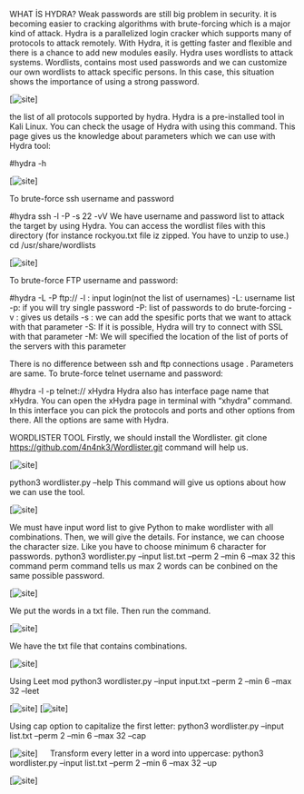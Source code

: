 WHAT İS HYDRA?
Weak passwords are still big problem in security. it is becoming easier to cracking algorithms with brute-forcing which is a major kind of attack. Hydra is a parallelized login cracker which supports many of protocols to attack remotely. With Hydra, it is getting faster and flexible and there is a chance to add new modules easily. Hydra uses wordlists to attack systems. Wordlists, contains most used passwords and we can customize our own wordlists to attack specific persons. In this case, this situation shows the importance of using a strong password.

[![site](https://github.com/sulingunana/article/blob/main/SKYSEC/article_hydra/img/img1.jpeg)]

the list of all protocols supported by hydra.
Hydra is a pre-installed tool in Kali Linux. You can check the usage of Hydra with using this command. This page gives us the knowledge about parameters which we can use with Hydra tool:

#hydra -h

[![site](https://github.com/sulingunana/article/blob/main/SKYSEC/article_hydra/img/img2.jpeg)]

To brute-force ssh username and password

#hydra ssh -l -P -s 22 -vV
We have username and password list to attack the target by using Hydra. You can access the wordlist files with this directory (for instance rockyou.txt file iz zipped. You have to unzip to use.)
cd /usr/share/wordlists

[![site](https://github.com/sulingunana/article/blob/main/SKYSEC/article_hydra/img/img3.jpeg)]


To brute-force FTP username and password:

#hydra -L -P ftp://
-l : input login(not the list of usernames)
-L: username list
-p: if you will try single password
-P: list of passwords to do brute-forcing
-v : gives us details
-s : we can add the spesific ports that we want to attack with that parameter
-S: If it is possible, Hydra will try to connect with SSL with that parameter
-M: We will specified the location of the list of ports of the servers with this parameter

There is no difference between ssh and ftp connections usage . Parameters are same.
To brute-force telnet username and password:

#hydra -l -p telnet://
xHydra
Hydra also has interface page name that xHydra. You can open the xHydra page in terminal with “xhydra” command. In this interface you can pick the protocols and ports and other options from there. All the options are same with Hydra.

WORDLISTER TOOL
Firstly, we should install the Wordlister.
git clone https://github.com/4n4nk3/Wordlister.git command will help us.

[![site](https://github.com/sulingunana/article/blob/main/SKYSEC/article_hydra/img/img4.jpeg)]


python3 wordlister.py –help
This command will give us options about how we can use the tool.

[![site](https://github.com/sulingunana/article/blob/main/SKYSEC/article_hydra/img/img5.jpeg)]

We must have input word list to give Python to make wordlister with all combinations.
Then, we will give the details. For instance, we can choose the character size. Like you have to choose minimum 6 character for passwords.
python3 wordlister.py –input list.txt –perm 2 –min 6 –max 32
this command perm command tells us max 2 words can be conbined on the same possible password.

[![site](https://github.com/sulingunana/article/blob/main/SKYSEC/article_hydra/img/img6.jpeg)]

We put the words in a txt file. Then run the command.

[![site](https://github.com/sulingunana/article/blob/main/SKYSEC/article_hydra/img/img7.jpeg)]

We have the txt file that contains combinations.

[![site](https://github.com/sulingunana/article/blob/main/SKYSEC/article_hydra/img/img8.jpeg)]


Using Leet mod
python3 wordlister.py –input input.txt –perm 2 –min 6 –max 32 –leet

[![site](https://github.com/sulingunana/article/blob/main/SKYSEC/article_hydra/img/img9.jpeg)]
[![site](https://github.com/sulingunana/article/blob/main/SKYSEC/article_hydra/img/img10.jpeg)]


Using cap option to capitalize the first letter:
python3 wordlister.py –input list.txt –perm 2 –min 6 –max 32 –cap

[![site](https://github.com/sulingunana/article/blob/main/SKYSEC/article_hydra/img/img11.jpeg)]
 
Transform every letter in a word into uppercase:
python3 wordlister.py –input list.txt –perm 2 –min 6 –max 32 –up
 
[![site](https://github.com/sulingunana/article/blob/main/SKYSEC/article_hydra/img/img12.jpeg)]